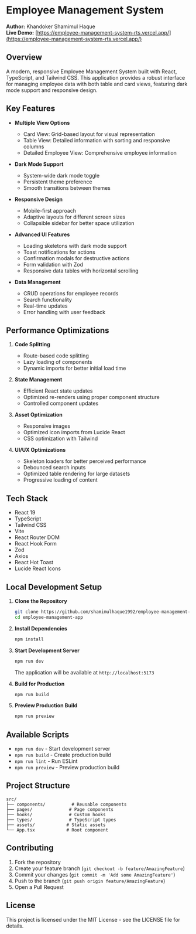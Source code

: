 # Employee Management System

**Author:** Khandoker Shamimul Haque  
**Live Demo:** [https://employee-management-system-rts.vercel.app/](https://employee-management-system-rts.vercel.app/)

## Overview

A modern, responsive Employee Management System built with React, TypeScript, and Tailwind CSS. This application provides a robust interface for managing employee data with both table and card views, featuring dark mode support and responsive design.

## Key Features

- **Multiple View Options**
  - Card View: Grid-based layout for visual representation
  - Table View: Detailed information with sorting and responsive columns
  - Detailed Employee View: Comprehensive employee information

- **Dark Mode Support**
  - System-wide dark mode toggle
  - Persistent theme preference
  - Smooth transitions between themes

- **Responsive Design**
  - Mobile-first approach
  - Adaptive layouts for different screen sizes
  - Collapsible sidebar for better space utilization

- **Advanced UI Features**
  - Loading skeletons with dark mode support
  - Toast notifications for actions
  - Confirmation modals for destructive actions
  - Form validation with Zod
  - Responsive data tables with horizontal scrolling

- **Data Management**
  - CRUD operations for employee records
  - Search functionality
  - Real-time updates
  - Error handling with user feedback

## Performance Optimizations

1. **Code Splitting**
   - Route-based code splitting
   - Lazy loading of components
   - Dynamic imports for better initial load time

2. **State Management**
   - Efficient React state updates
   - Optimized re-renders using proper component structure
   - Controlled component updates

3. **Asset Optimization**
   - Responsive images
   - Optimized icon imports from Lucide React
   - CSS optimization with Tailwind

4. **UI/UX Optimizations**
   - Skeleton loaders for better perceived performance
   - Debounced search inputs
   - Optimized table rendering for large datasets
   - Progressive loading of content

## Tech Stack

- React 19
- TypeScript
- Tailwind CSS
- Vite
- React Router DOM
- React Hook Form
- Zod
- Axios
- React Hot Toast
- Lucide React Icons

## Local Development Setup

1. **Clone the Repository**
   ```bash
   git clone https://github.com/shamimulhaque1992/employee-management-system.git
   cd employee-management-app
   ```

2. **Install Dependencies**
   ```bash
   npm install
   ```

3. **Start Development Server**
   ```bash
   npm run dev
   ```
   The application will be available at `http://localhost:5173`

4. **Build for Production**
   ```bash
   npm run build
   ```

5. **Preview Production Build**
   ```bash
   npm run preview
   ```

## Available Scripts

- `npm run dev` - Start development server
- `npm run build` - Create production build
- `npm run lint` - Run ESLint
- `npm run preview` - Preview production build

## Project Structure

```
src/
├── components/          # Reusable components
├── pages/              # Page components
├── hooks/              # Custom hooks
├── types/              # TypeScript types
├── assets/            # Static assets
└── App.tsx            # Root component
```

## Contributing

1. Fork the repository
2. Create your feature branch (`git checkout -b feature/AmazingFeature`)
3. Commit your changes (`git commit -m 'Add some AmazingFeature'`)
4. Push to the branch (`git push origin feature/AmazingFeature`)
5. Open a Pull Request

## License

This project is licensed under the MIT License - see the LICENSE file for details.
